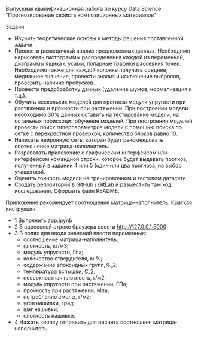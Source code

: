 Выпускная квалификационная работа по курсу Data Science "Прогнозирование свойств композиционных материалов"

Задачи:
- Изучить теоретические основы и методы решения поставленной задачи.
- Провести разведочный анализ предложенных данных. Необходимо нарисовать гистограммы распределения каждой из переменной, диаграммы ящика с усами, попарные графики рассеяния точек. Необходимо также для каждой колонке получить среднее, медианное значение, провести анализ и исключение выбросов, проверить наличие пропусков.
- Провести предобработку данных (удаление шумов, нормализация и т.д.).
- Обучить нескольких моделей для прогноза модуля упругости при растяжении и прочности при растяжении. При построении модели необходимо 30% данных оставить на тестирование модели, на остальных происходит обучение моделей. При построении моделей провести поиск гиперпараметров модели с помощью поиска по сетке с перекрестной проверкой, количество блоков равно 10.
- Написать нейронную сеть, которая будет рекомендовать соотношение матрица-наполнитель.
- Разработать приложение с графическим интерфейсом или интерфейсом командной строки, которое будет выдавать прогноз, полученный в задании 4 или 5 (один или два прогноза, на выбор учащегося).
- Оценить точность модели на тренировочном и тестовом датасете.
- Создать репозиторий в GitHub / GitLab и разместить там код исследования. Оформить файл README.

Приложение рекомендует соотношение матрица-наполнитель.
Краткая инструкция:
- 1 Выполнить app.ipynb
- 2 В адрессной строке браузера ввести http://127.0.0.1:5000
- 3 В полях для ввода значений ввести переменные:
	-	соотношение матрица-наполнитель;
	-	плотность, кг/м3;
	-	модуль упругости, Гпа;
	-	количество отвердителя, м.%;
	-	содержание эпоксидных групп,%_2;
	-	температура вспышки, С_2;
	-	поверхностная плотность, г/м2;
	-	модуль упругости при растяжении, ГПа;
	-	прочность при растяжении, Мпа;
	-	потребление смолы, г/м2;
	-	угол нашивки, град;
	-	шаг нашивки;
	-	плотность нашивки.
- 4 Нажать кнопку отправить для расчета соотношеня матрица-наполнитель.

 
